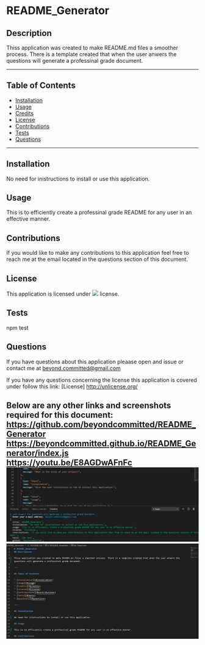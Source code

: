 # README_Generator
## Description

Thiss application was created to make README.md files a smoother process. There is a template created that when the user anwers the questions will generate a professinal grade document.

---

## Table of Contents

* [Installation](#installation)
* [Usage](#usage)
* [Credits](#credits)
* [License](#license)
* [Contributions](#contributions)
* [Tests](#tests)
* [Questions](#questions)

---

## Installation

No need for inistructions to install or use this application.

## Usage

This is to efficiently create a professinal grade README for any user in an effective manner.

## Contributions

If you would like to make any contributions to this application feel free to reach me at the email located in the questions section of this document.


## License

This application is licensed under <img src="https://img.shields.io/badge/license-Unlicense-blue.svg"></img> license.

## Tests 

npm test

## Questions

If you have questions about this application pleaase open and issue or contact me at <a href="beyond.committed@gmail.com">beyond.committed@gmail.com</a>

If you have any questions concerning the license this application is covered under follow this link:
[License] http://unlicense.org/

Below are any other links and screenshots required for this document:
https://github.com/beyondcommitted/README_Generator<br>
https://beyondcommitted.github.io/README_Generator/index.js<br>
https://youtu.be/E8AGDwAFnFc<br>
![README Screenshot1](https://github.com/beyondcommitted/README_Generator/blob/main/utils/assets/images/screenshot1.png?raw=true)<br>
![README Screenshot](https://github.com/beyondcommitted/README_Generator/blob/main/utils/assets/images/screentshot2.png?raw=true)
---


